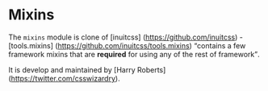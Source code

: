 # Mixins

The `mixins` module is clone of [inuitcss] (https://github.com/inuitcss) -
[tools.mixins] (https://github.com/inuitcss/tools.mixins) <q>contains a few
framework mixins that are **required** for using any of the rest of framework</q>.

It is develop and maintained by [Harry Roberts] (https://twitter.com/csswizardry).
